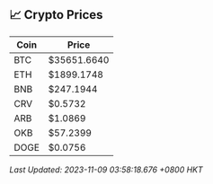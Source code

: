 ## 📈 Crypto Prices

| Coin | Price |
| ---- | ----- |
| BTC | $35651.6640 |
| ETH | $1899.1748 |
| BNB | $247.1944 |
| CRV | $0.5732 |
| ARB | $1.0869 |
| OKB | $57.2399 |
| DOGE | $0.0756 |

_Last Updated: 2023-11-09 03:58:18.676 +0800 HKT_